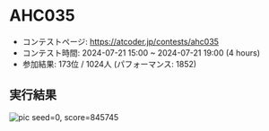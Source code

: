# AHC035
- コンテストページ: https://atcoder.jp/contests/ahc035
- コンテスト時間:   2024-07-21 15:00 ~ 2024-07-21 19:00 (4 hours)
- 参加結果: 173位 / 1024人 (パフォーマンス: 1852)

## 実行結果
![pic](/AtCoder-Heuristic-Contest-Solutions/solution_gifs/AHC035_solution.gif)
seed=0, score=845745